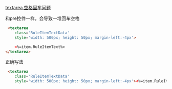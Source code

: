 [textarea 空格回车问题]()


和pre控件一样，会导致一堆回车空格 


```html
 <textarea
    class='RuleItemTextData'
    style='width: 500px; height: 50px; margin-left:-4px'>

    <%=item.RuleItemText%>
</textarea>  
``` 

正确写法

```html
 <textarea
    class='RuleItemTextData'
    style='width: 500px; height: 50px; margin-left:-4px'><%=item.RuleItemText%></textarea>  
``` 